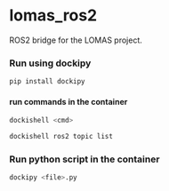 # lomas_ros2
ROS2 bridge for the LOMAS project.


### Run using dockipy
```bash
pip install dockipy

```

#### run commands in the container 

```bash
dockishell <cmd>
```

```bash
dockishell ros2 topic list
```


### Run python script in the container

```bash
dockipy <file>.py
```
